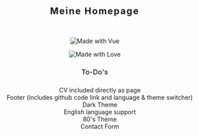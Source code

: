 <div align="center" style="text-align: center; margin: 0 auto;">

<h2 style="letter-spacing: 2px;">
Meine Homepage
</h2>

<br/>

![Made with Vue](https://forthebadge.com/images/badges/made-with-vue.svg)


![Made with Love](https://forthebadge.com/images/badges/built-with-love.svg)



<h3 style="font-weight: 500; margin-bottom: 24px;">
To-Do's
</h3>

<ul style="list-style-type: none;">
    <li>
        CV included directly as page
    </li>
    <li>
        Footer (includes github code link and language & theme switcher)
    </li>
    <li>
        Dark Theme
    </li>
    <li>
        English language support
    </li>
    <li>
        80's Theme
    </li>
    <li>
        Contact Form
    </li>
</ul>

</div>
